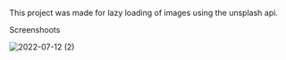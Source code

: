 This project was made for lazy loading of images using the unsplash api.

Screenshoots


![2022-07-12 (2)](https://user-images.githubusercontent.com/93576281/178454671-a06a875c-e0b1-4009-9233-9b22efe33eb4.png)
